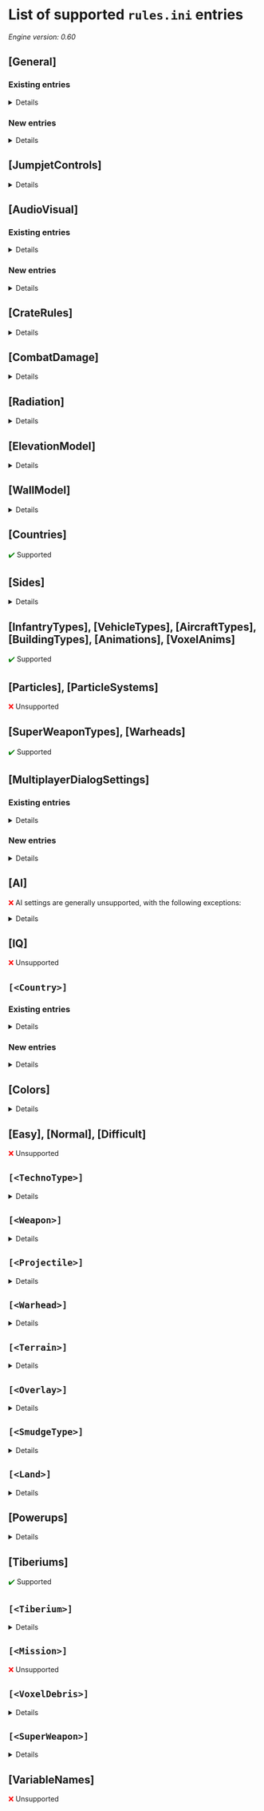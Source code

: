 # List of supported `rules.ini` entries

*Engine version: 0.60*

## [General]

### Existing entries

<details>

| Key | Supported | Notes |
| --- | --- | --- |
| VeteranRatio | <span style="color: green">:heavy_check_mark:</span> | |
| VeteranCombat | <span style="color: green">:heavy_check_mark:</span> | |
| VeteranSpeed | <span style="color: green">:heavy_check_mark:</span> | |
| VeteranSight | <span style="color: green">:heavy_check_mark:</span> | |
| VeteranArmor | <span style="color: green">:heavy_check_mark:</span> | |
| VeteranROF | <span style="color: green">:heavy_check_mark:</span> | |
| VeteranCap | <span style="color: green">:heavy_check_mark:</span> | |
| InitialVeteran | <span style="color: green">:heavy_check_mark:</span> | |
| RefundPercent | <span style="color: green">:heavy_check_mark:</span> | |
| ReloadRate | <span style="color: green">:heavy_check_mark:</span> | |
| RepairPercent | <span style="color: green">:heavy_check_mark:</span> | |
| RepairRate | <span style="color: green">:heavy_check_mark:</span> | |
| RepairStep | <span style="color: green">:heavy_check_mark:</span> | |
| URepairRate | <span style="color: green">:heavy_check_mark:</span> | |
| IRepairRate | <span style="color: green">:heavy_check_mark:</span> | |
| IRepairStep | <span style="color: green">:heavy_check_mark:</span> | |
| TiberiumHeal |  | |
| BuildSpeed | <span style="color: green">:heavy_check_mark:</span> | |
| BuildupTime | <span style="color: green">:heavy_check_mark:</span> | |
| GrowthRate |  | |
| TiberiumGrows |  | |
| TiberiumSpreads |  | |
| SeparateAircraft |  | |
| SurvivorRate | <span style="color: green">:heavy_check_mark:</span> | |
| AlliedSurvivorDivisor | <span style="color: green">:heavy_check_mark:</span> | |
| SovietSurvivorDivisor | <span style="color: green">:heavy_check_mark:</span> | |
| PlacementDelay |  | |
| WeedCapacity |  | |
| HarvestersPerRefinery |  | |
| CurleyShuffle |  | |
| BaseBias |  | |
| BaseDefenseDelay |  | |
| CloseEnough | <span style="color: green">:heavy_check_mark:</span> | |
| DamageDelay |  | |
| GameSpeedBias |  | |
| Stray |  | |
| RelaxedStray |  | |
| CloakDelay | <span style="color: green">:heavy_check_mark:</span> | |
| SuspendDelay |  | |
| SuspendPriority |  | |
| FlightLevel | <span style="color: green">:heavy_check_mark:</span> | |
| ParachuteMaxFallRate | <span style="color: green">:heavy_check_mark:</span> | |
| NoParachuteMaxFallRate |  | |
| GuardModeStray |  | |
| MissileSpeedVar |  | |
| MissileROTVar |  | |
| MissileSafetyAltitude |  | |
| TeamDelays |  | |
| AIHateDelays |  | |
| AIAlternateProductionCreditCutoff |  | |
| NodAIBuildsWalls |  | |
| AIBuildsWalls |  | |
| MultiplayerAICM |  | |
| AIVirtualPurifiers |  | |
| HealScanRadius |  | |
| FillEarliestTeamProbability |  | |
| MinimumAIDefensiveTeams |  | |
| MaximumAIDefensiveTeams |  | |
| TotalAITeamCap |  | |
| UseMinDefenseRule |  | |
| DissolveUnfilledTeamDelay |  | |
| LargeVisceroid |  | |
| SmallVisceroid |  | |
| AIIonCannonConYardValue |  | |
| AIIonCannonWarFactoryValue |  | |
| AIIonCannonPowerValue |  | |
| AIIonCannonEngineerValue |  | |
| AIIonCannonThiefValue |  | |
| AIIonCannonHarvesterValue |  | |
| AIIonCannonMCVValue |  | |
| AIIonCannonAPCValue |  | |
| AIIonCannonBaseDefenseValue |  | |
| AIIonCannonPlugValue |  | |
| AIIonCannonHelipadValue |  | |
| AIIonCannonTempleValue |  | |
| LightningDeferment | <span style="color: green">:heavy_check_mark:</span> | |
| LightningDamage | <span style="color: green">:heavy_check_mark:</span> | |
| LightningStormDuration | <span style="color: green">:heavy_check_mark:</span> | |
| LightningWarhead | <span style="color: green">:heavy_check_mark:</span> | |
| LightningHitDelay | <span style="color: green">:heavy_check_mark:</span> | |
| LightningScatterDelay | <span style="color: green">:heavy_check_mark:</span> | |
| LightningCellSpread | <span style="color: green">:heavy_check_mark:</span> | |
| LightningSeparation | <span style="color: green">:heavy_check_mark:</span> | |
| IonStorms |  | |
| PrismType | <span style="color: green">:heavy_check_mark:</span> | |
| PrismSupportModifier | <span style="color: green">:heavy_check_mark:</span> | |
| PrismSupportMax | <span style="color: green">:heavy_check_mark:</span> | |
| PrismSupportDelay | | |
| PrismSupportDuration | | |
| PrismSupportHeight | <span style="color: green">:heavy_check_mark:</span> | |
| V3RocketPauseFrames | <span style="color: green">:heavy_check_mark:</span> | |
| V3RocketTiltFrames | <span style="color: green">:heavy_check_mark:</span> | |
| V3RocketPitchInitial | <span style="color: green">:heavy_check_mark:</span> | |
| V3RocketPitchFinal | <span style="color: green">:heavy_check_mark:</span> | |
| V3RocketTurnRate | <span style="color: green">:heavy_check_mark:</span> | |
| V3RocketAcceleration | <span style="color: green">:heavy_check_mark:</span> | |
| V3RocketAltitude | <span style="color: green">:heavy_check_mark:</span> | |
| V3RocketDamage | <span style="color: green">:heavy_check_mark:</span> | |
| V3RocketEliteDamage | <span style="color: green">:heavy_check_mark:</span> | |
| V3RocketBodyLength | <span style="color: green">:heavy_check_mark:</span> | |
| V3RocketLazyCurve | <span style="color: green">:heavy_check_mark:</span> | |
| V3RocketType | <span style="color: green">:heavy_check_mark:</span> | |
| DMislPauseFrames | <span style="color: green">:heavy_check_mark:</span> | |
| DMislTiltFrames | <span style="color: green">:heavy_check_mark:</span> | |
| DMislPitchInitial | <span style="color: green">:heavy_check_mark:</span> | |
| DMislPitchFinal | <span style="color: green">:heavy_check_mark:</span> | |
| DMislTurnRate | <span style="color: green">:heavy_check_mark:</span> | |
| DMislAcceleration | <span style="color: green">:heavy_check_mark:</span> | |
| DMislAltitude | <span style="color: green">:heavy_check_mark:</span> | |
| DMislDamage | <span style="color: green">:heavy_check_mark:</span> | |
| DMislEliteDamage | <span style="color: green">:heavy_check_mark:</span> | |
| DMislBodyLength | <span style="color: green">:heavy_check_mark:</span> | |
| DMislLazyCurve | <span style="color: green">:heavy_check_mark:</span> | |
| DMislType | <span style="color: green">:heavy_check_mark:</span> | |
| ParadropRadius | <span style="color: green">:heavy_check_mark:</span> | |
| FogOfWar |  | |
| Visceroids |  | |
| Meteorites |  | |
| CrewEscape | <span style="color: green">:heavy_check_mark:</span> | |
| CameraRange |  | |
| FineDiffControl |  | |
| Pilot |  | |
| AlliedCrew | <span style="color: green">:heavy_check_mark:</span> | |
| SovietCrew | <span style="color: green">:heavy_check_mark:</span> | |
| Technician | <span style="color: green">:heavy_check_mark:</span> | |
| Engineer | <span style="color: green">:heavy_check_mark:</span> | |
| PParatrooper |  | |
| ChronoDelay | <span style="color: green">:heavy_check_mark:</span> | |
| ChronoReinfDelay |  | |
| ChronoDistanceFactor | <span style="color: green">:heavy_check_mark:</span> | |
| ChronoTrigger | <span style="color: green">:heavy_check_mark:</span> | |
| ChronoMinimumDelay | <span style="color: green">:heavy_check_mark:</span> | |
| ChronoRangeMinimum | <span style="color: green">:heavy_check_mark:</span> | |
| AmerParaDropInf | <span style="color: green">:heavy_check_mark:</span> | |
| AmerParaDropNum | <span style="color: green">:heavy_check_mark:</span> | |
| AllyParaDropInf | <span style="color: green">:heavy_check_mark:</span> | |
| AllyParaDropNum | <span style="color: green">:heavy_check_mark:</span> | |
| SovParaDropInf | <span style="color: green">:heavy_check_mark:</span> | |
| SovParaDropNum | <span style="color: green">:heavy_check_mark:</span> | |
| AlliedDisguise | <span style="color: green">:heavy_check_mark:</span> | |
| SovietDisguise | <span style="color: green">:heavy_check_mark:</span> | |
| SpyPowerBlackout | <span style="color: green">:heavy_check_mark:</span> | |
| SpyMoneyStealPercent | <span style="color: green">:heavy_check_mark:</span> | |
| AttackCursorOnDisguise |  | |
| DefaultMirageDisguises | <span style="color: green">:heavy_check_mark:</span> | |
| InfantryBlinkDisguiseTime | <span style="color: green">:heavy_check_mark:</span> | |
| MaximumCheerRate | <span style="color: green">:heavy_check_mark:</span> | |
| AISafeDistance |  | |
| AIMinorSuperReadyPercent |  | |
| HarvesterTooFarDistance | <span style="color: green">:heavy_check_mark:</span> | |
| ChronoHarvTooFarDistance | <span style="color: green">:heavy_check_mark:</span> | |
| AlliedBaseDefenseCounts |  | |
| SovietBaseDefenseCounts |  | |
| AIPickWallDefensePercent |  | |
| AIRestrictReplaceTime |  | |
| ThreatPerOccupant |  | |
| ApproachTargetResetMultiplier |  | |
| CampaignMoneyDeltaEasy |  | |
| CampaignMoneyDeltaHard |  | |
| GuardAreaTargetingDelay | <span style="color: green">:heavy_check_mark:</span> | |
| NormalTargetingDelay | <span style="color: green">:heavy_check_mark:</span> | |
| AINavalYardAdjacency |  | |
| DisabledDisguiseDetectionPercent |  | |
| AIAutoDeployFrameDelay |  | |
| MaximumBuildingPlacementFailures |  | |
| PurifierBonus | <span style="color: green">:heavy_check_mark:</span> | |
| DropPodWeapon |  | |
| DropPodHeight |  | |
| DropPodSpeed |  | |
| DropPodAngle |  | |
| HoverHeight | <span style="color: green">:heavy_check_mark:</span> | |
| HoverDampen | <span style="color: green">:heavy_check_mark:</span> | |
| HoverBob | <span style="color: green">:heavy_check_mark:</span> | |
| HoverBoost | <span style="color: green">:heavy_check_mark:</span> | |
| HoverAcceleration | <span style="color: green">:heavy_check_mark:</span> | |
| HoverBrake | <span style="color: green">:heavy_check_mark:</span> | |
| BalloonHoverHeight |  | |
| BalloonHoverDampen |  | |
| BalloonHoverBob |  | |
| BalloonHoverBoost |  | |
| BalloonHoverAcceleration |  | |
| BalloonHoverBrake |  | |
| TunnelSpeed |  | |
| MultipleFactory | <span style="color: green">:heavy_check_mark:</span> | |
| MinLowPowerProductionSpeed | <span style="color: green">:heavy_check_mark:</span> | |
| MaxLowPowerProductionSpeed | <span style="color: green">:heavy_check_mark:</span> | |
| LowPowerPenaltyModifier | <span style="color: green">:heavy_check_mark:</span> | |
| GDIGateOne |  | |
| GDIGateTwo |  | |
| WallTower |  | |
| Shipyard |  | |
| NodGateOne |  | |
| NodGateTwo |  | |
| NodRegularPower |  | |
| NodAdvancedPower |  | |
| GDIPowerPlant |  | |
| GDIPowerTurbine |  | |
| GDIHunterSeeker |  | |
| NodHunterSeeker |  | |
| GDIFirestormGenerator |  | |
| RepairBay |  | |
| BaseUnit | <span style="color: green">:heavy_check_mark:</span> | |
| HarvesterUnit | <span style="color: green">:heavy_check_mark:</span> | |
| PadAircraft | <span style="color: green">:heavy_check_mark:</span> | |
| TreeStrength | <span style="color: green">:heavy_check_mark:</span> | |
| WindDirection |  | |
| TrackedUphill |  | |
| TrackedDownhill |  | |
| WheeledUphill |  | |
| WheeledDownhill |  | |
| LeptonsPerSightIncrease |  | |
| LeptonsPerFireIncrease |  | |
| AttackingAircraftSightRange |  | |
| BlendedFog |  | |
| CliffBackImpassability | <span style="color: green">:heavy_check_mark:</span> | |
| IceCrackingWeight |  | |
| IceBreakingWeight |  | |
| ShipSinkingWeight | <span style="color: green">:heavy_check_mark:</span> | |
| CloakingStages |  | |
| TiberiumTransmogrify |  | |
| TreeFlammability |  | |
| CraterLevel |  | |
| BridgeVoxelMax | <span style="color: green">:heavy_check_mark:</span> | |
| WallBuildSpeedCoefficient | <span style="color: green">:heavy_check_mark:</span> | |
| WorstLowPowerBuildRateCoefficient |  | |
| BestLowPowerBuildRateCoefficient |  | |
| AllowShroudedSubteranneanMoves |  | |
| AircraftFogReveal | <span style="color: green">:heavy_check_mark:</span> | |
| MaximumQueuedObjects | <span style="color: green">:heavy_check_mark:</span> | |
| MaxWaypointPathLength | <span style="color: green">:heavy_check_mark:</span> | |
| ChargeToDrainRatio |  | |
| DamageToFirestormDamageCoefficient |  | |
| VeinholeGrowthRate |  | |
| VeinholeShrinkRate |  | |
| MaxVeinholeGrowth |  | |
| VeinDamage |  | |
| VeinholeTypeClass |  | |
| AITriggerSuccessWeightDelta |  | |
| AITriggerFailureWeightDelta |  | |
| AITriggerTrackRecordCoefficient |  | |
| SpotlightSpeed |  | |
| SpotlightMovementRadius |  | |
| SpotlightLocationRadius |  | |
| SpotlightAcceleration |  | |
| SpotlightAngle |  | |
| RadarEventSuppressionDistances | <span style="color: green">:heavy_check_mark:</span> | |
| RadarEventVisibilityDurations | <span style="color: green">:heavy_check_mark:</span> | |
| RadarEventDurations | <span style="color: green">:heavy_check_mark:</span> | |
| FlashFrameTime |  | |
| RadarCombatFlashTime | <span style="color: green">:heavy_check_mark:</span> | |
| RadarEventMinRadius | <span style="color: green">:heavy_check_mark:</span> | |
| RadarEventSpeed | <span style="color: green">:heavy_check_mark:</span> | |
| RadarEventRotationSpeed | <span style="color: green">:heavy_check_mark:</span> | |
| RadarEventColorSpeed | <span style="color: green">:heavy_check_mark:</span> | |
| RevealTriggerRadius | <span style="color: green">:heavy_check_mark:</span> | |
| ExplosiveVoxelDebris |  | |
| TireVoxelDebris |  | |
| ScrapVoxelDebris |  | |
| OKBuildingSmokeSystem |  | |
| DamagedBuildingSmokeSystem |  | |
| DamagedUnitSmokeSystem |  | |
| DebrisSmokeSystem |  | |
| PrerequisitePower | <span style="color: green">:heavy_check_mark:</span> | |
| PrerequisiteFactory | <span style="color: green">:heavy_check_mark:</span> | |
| PrerequisiteBarracks | <span style="color: green">:heavy_check_mark:</span> | |
| PrerequisiteRadar | <span style="color: green">:heavy_check_mark:</span> | |
| PrerequisiteTech | <span style="color: green">:heavy_check_mark:</span> | |
| PrerequisiteProc | <span style="color: green">:heavy_check_mark:</span> | |
| HunterSeekerDetonateProximity |  | |
| HunterSeekerDescendProximity |  | |
| HunterSeekerAscentSpeed |  | |
| HunterSeekerDescentSpeed |  | |
| HunterSeekerEmergeSpeed |  | |
| MyEffectivenessCoefficientDefault | <span style="color: green">:heavy_check_mark:</span> | |
| TargetEffectivenessCoefficientDefault | <span style="color: green">:heavy_check_mark:</span> | |
| TargetSpecialThreatCoefficientDefault | <span style="color: green">:heavy_check_mark:</span> | |
| TargetStrengthCoefficientDefault | <span style="color: green">:heavy_check_mark:</span> | |
| TargetDistanceCoefficientDefault | <span style="color: green">:heavy_check_mark:</span> | |
| DumbMyEffectivenessCoefficient |  | |
| DumbTargetEffectivenessCoefficient |  | |
| DumbTargetSpecialThreatCoefficient |  | |
| DumbTargetStrengthCoefficient |  | |
| DumbTargetDistanceCoefficient |  | |
| EnemyHouseThreatBonus |  | |

</details>

### New entries

<details>

| Key | Default value | Description |
| --- | --- | --- |
| ParadropPlane | PDPLANE | Name of the aircraft type used as a paradrop plane |

</details>

## [JumpjetControls]

<details>

| Key | Supported | Notes |
| --- | --- | --- |
| TurnRate | | Value is hard-coded |
| Speed | | Value is hard-coded |
| Climb | | Value is hard-coded |
| CruiseHeight | | Value is hard-coded |
| Acceleration | | Value is hard-coded |
| WobblesPerSecond | | Value is hard-coded |
| WobbleDeviation | | Value is hard-coded |

</details>

## [AudioVisual]

### Existing entries

<details>

| Key | Supported | Notes |
| --- | --- | --- |
| DetailMinFrameRateNormal |  | |
| DetailMinFrameRateMovie |  | |
| DetailBufferZoneWidth |  | |
| LineTrailColorOverride |  | |
| ChronoBeamColor | <span style="color: green">:heavy_check_mark:</span> | |
| DamageFireTypes | <span style="color: green">:heavy_check_mark:</span> | |
| OreTwinkleChance |  | |
| OreTwinkle |  | |
| CreateInfantrySound | <span style="color: yellow">:exclamation:</span> | Parsed, but unused |
| CreateUnitSound | <span style="color: yellow">:exclamation:</span> | Parsed, but unused |
| CreateAircraftSound | <span style="color: yellow">:exclamation:</span> | Parsed, but unused |
| SpySatActivationSound | <span style="color: green">:heavy_check_mark:</span> | |
| SpySatDeactivationSound | <span style="color: green">:heavy_check_mark:</span> | |
| UpgradeVeteranSound | <span style="color: green">:heavy_check_mark:</span> | |
| UpgradeEliteSound | <span style="color: green">:heavy_check_mark:</span> | |
| BaseUnderAttackSound | <span style="color: green">:heavy_check_mark:</span> | |
| BuildingGarrisonedSound | <span style="color: green">:heavy_check_mark:</span> | |
| BuildingRepairedSound | <span style="color: green">:heavy_check_mark:</span> | |
| CheerSound | <span style="color: green">:heavy_check_mark:</span> | |
| PlaceBeaconSound | <span style="color: green">:heavy_check_mark:</span> | |
| StartPlanningModeSound | <span style="color: green">:heavy_check_mark:</span> | |
| EndPlanningModeSound | <span style="color: green">:heavy_check_mark:</span> | |
| AddPlanningModeCommandSound | <span style="color: green">:heavy_check_mark:</span> | |
| ExecutePlanSound | <span style="color: yellow">:exclamation:</span> | Parsed, but unused |
| CratePromoteSound | <span style="color: green">:heavy_check_mark:</span> | |
| CrateMoneySound | <span style="color: green">:heavy_check_mark:</span> | |
| CrateRevealSound | <span style="color: green">:heavy_check_mark:</span> | |
| CrateFireSound | <span style="color: green">:heavy_check_mark:</span> | |
| CrateArmourSound | <span style="color: green">:heavy_check_mark:</span> | |
| CrateSpeedSound | <span style="color: green">:heavy_check_mark:</span> | |
| CrateUnitSound | <span style="color: green">:heavy_check_mark:</span> | |
| GUIMainButtonSound | <span style="color: green">:heavy_check_mark:</span> | |
| GUIBuildSound | <span style="color: yellow">:exclamation:</span> | Parsed, but unused |
| GUITabSound | <span style="color: green">:heavy_check_mark:</span> | |
| GUIOpenSound | <span style="color: yellow">:exclamation:</span> | Parsed, but unused |
| GUICloseSound | <span style="color: yellow">:exclamation:</span> | Parsed, but unused |
| GUIMoveOutSound | <span style="color: green">:heavy_check_mark:</span> | |
| GUIMoveInSound | <span style="color: green">:heavy_check_mark:</span> | |
| GUIComboOpenSound | <span style="color: green">:heavy_check_mark:</span> | Used for both open and close events |
| GUIComboCloseSound | <span style="color: yellow">:exclamation:</span> | Parsed, but unused |
| GUICheckboxSound | <span style="color: green">:heavy_check_mark:</span> | |
| ScoreAnimSound | <span style="color: yellow">:exclamation:</span> | Parsed, but unused |
| SinkingSound | <span style="color: green">:heavy_check_mark:</span> | |
| ImpactWaterSound | <span style="color: yellow">:exclamation:</span> | Parsed, but unused |
| ImpactLandSound | <span style="color: yellow">:exclamation:</span> | Parsed, but unused |
| BombTickingSound | <span style="color: green">:heavy_check_mark:</span> | |
| ChronoInSound | <span style="color: yellow">:exclamation:</span> | Parsed, but unused |
| ChronoOutSound | <span style="color: yellow">:exclamation:</span> | Parsed, but unused |
| BombAttachSound | <span style="color: green">:heavy_check_mark:</span> | |
| YuriMindControlSound | <span style="color: green">:heavy_check_mark:</span> | |
| UnloadingHarvester |  | |
| PoseDir |  | |
| WaypointAnimationSpeed |  | |
| BarrelExplode |  | |
| BarrelDebris |  | |
| BarrelParticle |  | |
| NukeTakeOff | <span style="color: green">:heavy_check_mark:</span> | |
| Wake | <span style="color: green">:heavy_check_mark:</span> | |
| VeinAttack |  | |
| DropPod |  | |
| DeadBodies | <span style="color: green">:heavy_check_mark:</span> | |
| MetallicDebris | <span style="color: green">:heavy_check_mark:</span> | |
| BridgeExplosions | <span style="color: green">:heavy_check_mark:</span> | |
| DigSound | <span style="color: green">:heavy_check_mark:</span> | |
| IonBlast |  | |
| IonBeam |  | |
| WeatherConClouds | <span style="color: green">:heavy_check_mark:</span> | |
| WeatherConBolts | <span style="color: green">:heavy_check_mark:</span> | |
| WeatherConBoltExplosion | <span style="color: green">:heavy_check_mark:</span> | |
| ChronoPlacement | <span style="color: green">:heavy_check_mark:</span> | |
| ChronoBeam |  | |
| ChronoBlast | <span style="color: green">:heavy_check_mark:</span> | |
| ChronoBlastDest | <span style="color: green">:heavy_check_mark:</span> | |
| WarpIn |  | |
| WarpOut | <span style="color: green">:heavy_check_mark:</span> | |
| WarpAway | <span style="color: green">:heavy_check_mark:</span> | |
| IronCurtainInvokeAnim | <span style="color: green">:heavy_check_mark:</span> | |
| WeaponNullifyAnim | <span style="color: green">:heavy_check_mark:</span> | |
| ChronoSparkle1 | <span style="color: green">:heavy_check_mark:</span> | |
| InfantryExplode | <span style="color: green">:heavy_check_mark:</span> | |
| GateUp |  | |
| GateDown |  | |
| ShroudGrow |  | |
| ScrollMultiplier |  | |
| ShakeScreen |  | |
| CloakSound | <span style="color: green">:heavy_check_mark:</span> | |
| SellSound | <span style="color: green">:heavy_check_mark:</span> | |
| GameClosed | <span style="color: yellow">:exclamation:</span> | Parsed, but unused |
| IncomingMessage | <span style="color: green">:heavy_check_mark:</span> | |
| MessageCharTyped | <span style="color: green">:heavy_check_mark:</span> | |
| SystemError | <span style="color: green">:heavy_check_mark:</span> | |
| OptionsChanged | <span style="color: yellow">:exclamation:</span> | Parsed, but unused |
| GameForming | <span style="color: yellow">:exclamation:</span> | Parsed, but unused |
| PlayerLeft | <span style="color: green">:heavy_check_mark:</span> | |
| PlayerJoined | <span style="color: green">:heavy_check_mark:</span> | |
| Construction | <span style="color: yellow">:exclamation:</span> | Parsed, but unused |
| CreditTicks | <span style="color: green">:heavy_check_mark:</span> | |
| BuildingDieSound | <span style="color: green">:heavy_check_mark:</span> | |
| BuildingSlam | <span style="color: green">:heavy_check_mark:</span> | |
| RadarOn | <span style="color: green">:heavy_check_mark:</span> | |
| RadarOff | <span style="color: green">:heavy_check_mark:</span> | |
| MovieOn | <span style="color: yellow">:exclamation:</span> | Parsed, but unused |
| MovieOff | <span style="color: yellow">:exclamation:</span> | Parsed, but unused |
| ScoldSound | <span style="color: green">:heavy_check_mark:</span> | |
| TeslaCharge | <span style="color: yellow">:exclamation:</span> | Parsed, but unused |
| TeslaZap | <span style="color: yellow">:exclamation:</span> | Parsed, but unused |
| BuildingDamageSound | <span style="color: green">:heavy_check_mark:</span> | |
| ChuteSound | <span style="color: green">:heavy_check_mark:</span> | |
| GenericClick | <span style="color: green">:heavy_check_mark:</span> | |
| GenericBeep | <span style="color: yellow">:exclamation:</span> | Parsed, but unused |
| BuildingDrop | <span style="color: green">:heavy_check_mark:</span> | |
| StopSound | <span style="color: green">:heavy_check_mark:</span> | |
| GuardSound | <span style="color: green">:heavy_check_mark:</span> | |
| ScatterSound | <span style="color: green">:heavy_check_mark:</span> | |
| DeploySound | <span style="color: yellow">:exclamation:</span> | Parsed, but unused |
| StormSound | <span style="color: green">:heavy_check_mark:</span> | |
| LightningSounds | <span style="color: green">:heavy_check_mark:</span> | |
| ShellButtonSlideSound | <span style="color: yellow">:exclamation:</span> | Parsed, but unused |
| FlamingInfantry | <span style="color: green">:heavy_check_mark:</span> | |
| InfantryHeadPop | <span style="color: green">:heavy_check_mark:</span> | |
| InfantryNuked | <span style="color: green">:heavy_check_mark:</span> | |
| Behind | <span style="color: green">:heavy_check_mark:</span> | |
| Smoke |  | |
| FirestormActiveAnim |  | |
| MoveFlash | <span style="color: green">:heavy_check_mark:</span> | |
| EliteFlashTimer |  | |
| Parachute | <span style="color: green">:heavy_check_mark:</span> | |
| BombParachute |  | |
| AllyReveal |  | |
| ConditionRed | <span style="color: green">:heavy_check_mark:</span> | |
| ConditionYellow | <span style="color: green">:heavy_check_mark:</span> | |
| DropZoneRadius |  | |
| DropZoneAnim |  | |
| EnemyHealth |  | |
| Gravity | <span style="color: yellow">:exclamation:</span> | Only used for arcing projectiles. Changing this may lead to unexpected results |
| IdleActionFrequency | <span style="color: green">:heavy_check_mark:</span> | |
| MessageDelay |  | |
| MovieTime |  | |
| NamedCivilians |  | |
| SavourDelay |  | |
| ShroudRate |  | |
| FogRate |  | |
| IceGrowthRate |  | |
| IceSolidifyFrameTime |  | |
| IceCrackSounds |  | |
| AmbientChangeRate | <span style="color: green">:heavy_check_mark:</span> | |
| AmbientChangeStep | <span style="color: green">:heavy_check_mark:</span> | |
| SpeakDelay |  | |
| TimerWarning |  | |
| ExtraUnitLight | <span style="color: green">:heavy_check_mark:</span> | |
| ExtraInfantryLight | <span style="color: green">:heavy_check_mark:</span> | |
| ExtraAircraftLight | <span style="color: green">:heavy_check_mark:</span> | |
| EMPulseSparkles |  | |
| LocalRadarColor |  | |

</details>

### New entries

<details>

| Key | Default value | Description |
| --- | --- | --- |
FlyerHelper | FLYERHELPER | Name of animation to use for marking the position of flying units on the ground |
MessageDuration | 10 | How long chat messages are displayed for (in seconds)

</details>

## [CrateRules]

<details>

| Key | Supported | Notes |
| --- | --- | --- |
| CrateMaximum | <span style="color: green">:heavy_check_mark:</span> | |
| CrateMinimum | <span style="color: green">:heavy_check_mark:</span> | |
| CrateRadius | <span style="color: green">:heavy_check_mark:</span> | |
| CrateRegen | <span style="color: green">:heavy_check_mark:</span> | |
| SilverCrate |  | |
| SoloCrateMoney |  | |
| UnitCrateType | <span style="color: green">:heavy_check_mark:</span> | |
| WoodCrate |  | |
| WaterCrate |  | |
| HealCrateSound | <span style="color: green">:heavy_check_mark:</span> | |
| WoodCrateImg |  | |
| CrateImg | <span style="color: green">:heavy_check_mark:</span> | |
| WaterCrateImg | <span style="color: green">:heavy_check_mark:</span> | |
| FreeMCV | <span style="color: green">:heavy_check_mark:</span> | |

</details>



## [CombatDamage]

<details>

| Key | Supported | Notes |
| --- | --- | --- |
| AmmoCrateDamage |  | |
| IonCannonDamage |  | |
| HarvesterImmune |  | |
| DestroyableBridges |  | |
| TiberiumExplosive |  | |
| TiberiumExplosionDamage |  | |
| TiberiumStrength |  | |
| Craters |  | |
| AtomDamage |  | |
| BallisticScatter | <span style="color: green">:heavy_check_mark:</span> | |
| BridgeStrength | <span style="color: green">:heavy_check_mark:</span> | |
| C4Delay | <span style="color: green">:heavy_check_mark:</span> | |
| C4Warhead | <span style="color: green">:heavy_check_mark:</span> | |
| V3Warhead | <span style="color: green">:heavy_check_mark:</span> | |
| DMislWarhead | <span style="color: green">:heavy_check_mark:</span> | |
| V3EliteWarhead | <span style="color: green">:heavy_check_mark:</span> | |
| DMislEliteWarhead | <span style="color: green">:heavy_check_mark:</span> | |
| IvanWarhead | <span style="color: green">:heavy_check_mark:</span> | |
| IvanDamage | <span style="color: green">:heavy_check_mark:</span> | |
| IvanTimedDelay | <span style="color: green">:heavy_check_mark:</span> | |
| CanDetonateTimeBomb |  | |
| CanDetonateDeathBomb |  | |
| IvanIconFlickerRate | <span style="color: green">:heavy_check_mark:</span> | |
| DeathWeapon | <span style="color: green">:heavy_check_mark:</span> | |
| IronCurtainDuration | <span style="color: green">:heavy_check_mark:</span> | |
| FirestormWarhead |  | |
| IonCannonWarhead |  | |
| VeinholeWarhead |  | |
| DefaultFirestormExplosionSystem |  | |
| DefaultLargeGreySmokeSystem |  | |
| DefaultSmallGreySmokeSystem |  | |
| DefaultSparkSystem |  | |
| DefaultLargeRedSmokeSystem |  | |
| DefaultSmallRedSmokeSystem |  | |
| DefaultDebrisSmokeSystem |  | |
| DefaultFireStreamSystem |  | |
| DefaultTestParticleSystem |  | |
| DefaultRepairParticleSystem |  | |
| Crush |  | |
| ExpSpread |  | |
| FireSupress |  | |
| FlameDamage | <span style="color: yellow">:exclamation:</span> | Only used for Napalm crates |
| FlameDamage2 |  | |
| HomingScatter |  | |
| MaxDamage |  | |
| MinDamage |  | |
| PlayerAutoCrush |  | |
| PlayerReturnFire |  | |
| PlayerScatter |  | |
| SplashList | <span style="color: green">:heavy_check_mark:</span> | |
| TreeTargeting |  | |
| TurboBoost |  | |
| Incoming |  | |
| BerzerkAllowed |  | |

</details>


## [Radiation]

<details>

| Key | Supported | Notes |
| --- | --- | --- |
| RadDurationMultiple | <span style="color: green">:heavy_check_mark:</span> | |
| RadApplicationDelay | <span style="color: green">:heavy_check_mark:</span> | |
| RadLevelMax | <span style="color: green">:heavy_check_mark:</span> | |
| RadLevelDelay | <span style="color: green">:heavy_check_mark:</span> | |
| RadLightDelay |  | |
| RadLevelFactor | <span style="color: green">:heavy_check_mark:</span> | |
| RadLightFactor | <span style="color: green">:heavy_check_mark:</span> | |
| RadTintFactor |  | |
| RadColor | <span style="color: green">:heavy_check_mark:</span> | |
| RadSiteWarhead | <span style="color: green">:heavy_check_mark:</span> | |

</details>

## [ElevationModel]

<details>

| Key | Supported | Notes |
| --- | --- | --- |
| ElevationIncrement | <span style="color: green">:heavy_check_mark:</span> | |
| ElevationIncrementBonus | <span style="color: green">:heavy_check_mark:</span> | |
| ElevationBonusCap | <span style="color: green">:heavy_check_mark:</span> | |

</details>

## [WallModel]

<details>

| Key | Supported | Notes |
| --- | --- | --- |
| AlliedWallTransparency |  | |
| WallPenetratorThreshold |  | |

</details>

## [Countries]

<span style="color: green">:heavy_check_mark:</span> Supported

## [Sides]

<details>

| Key | Supported | Notes |
| --- | --- | --- |
| GDI |  | Inferred from `[<Country>]`->`Side` |
| Nod |  | Inferred from `[<Country>]`->`Side` |
| Civilian |  | |
| Mutant |  | |

</details>

## [InfantryTypes], [VehicleTypes], [AircraftTypes], [BuildingTypes], [Animations], [VoxelAnims]

<span style="color: green">:heavy_check_mark:</span> Supported

## [Particles], [ParticleSystems]

<span style="color: red">:x:</span> Unsupported

## [SuperWeaponTypes], [Warheads]

<span style="color: green">:heavy_check_mark:</span> Supported

## [MultiplayerDialogSettings]

### Existing entries

<details>

| Key | Supported | Notes |
| --- | --- | --- |
| MinMoney | <span style="color: green">:heavy_check_mark:</span> | |
| Money | <span style="color: green">:heavy_check_mark:</span> | |
| MaxMoney | <span style="color: green">:heavy_check_mark:</span> | |
| MoneyIncrement | <span style="color: green">:heavy_check_mark:</span> | |
| MinUnitCount | <span style="color: green">:heavy_check_mark:</span> | |
| UnitCount | <span style="color: green">:heavy_check_mark:</span> | |
| MaxUnitCount | <span style="color: green">:heavy_check_mark:</span> | |
| TechLevel | <span style="color: green">:heavy_check_mark:</span> | |
| GameSpeed | <span style="color: green">:heavy_check_mark:</span> | |
| AIDifficulty |  | |
| AIPlayers |  | |
| BridgeDestruction |  | |
| ShadowGrow |  | |
| Shroud |  | |
| Bases |  | |
| TiberiumGrows |  | |
| Crates | <span style="color: green">:heavy_check_mark:</span> | |
| CaptureTheFlag |  | |
| HarvesterTruce |  | |
| MultiEngineer |  | |
| AlliesAllowed | <span style="color: green">:heavy_check_mark:</span> | |
| ShortGame | <span style="color: green">:heavy_check_mark:</span> | |
| FogOfWar |  | |
| MCVRedeploys | <span style="color: green">:heavy_check_mark:</span> | |

</details>

### New entries

<details>

| Key | Default | Description |
| --- | --- | --- |
| SuperWeapons | no | Are superweapons enabled by default in the dialog? |
| AllyChangeAllowed | yes | Ported from YR |
| MustAlly | no | Ported from YR |

</details>

## [AI]

<span style="color: red">:x:</span> AI settings are generally unsupported, with the following exceptions:

<details>

| Key | Supported | Notes |
| --- | --- | --- |
| BuildPower | <span style="color: yellow">:exclamation:</span> | Only used for powerup crate logic |
| BuildRefinery | <span style="color: yellow">:exclamation:</span> | Only used for powerup crate logic |
| BuildTech | <span style="color: yellow">:exclamation:</span> | Only used to determine spyable labs |
| TiberiumFarScan | <span style="color: green">:heavy_check_mark:</span> | |
| TiberiumNearScan | <span style="color: green">:heavy_check_mark:</span> | |

</details>

## [IQ]

<span style="color: red">:x:</span> Unsupported

## `[<Country>]`

### Existing entries

<details>

| Key | Supported | Notes |
| --- | --- | --- |
| Name | <span style="color: green">:heavy_check_mark:</span> | |
| UIName | <span style="color: green">:heavy_check_mark:</span> | |
| Prefix |  | |
| Suffix |  | |
| Color |  | |
| Multiplay | <span style="color: green">:heavy_check_mark:</span> | |
| MultiplayPassive | <span style="color: green">:heavy_check_mark:</span> | |
| Side | <span style="color: green">:heavy_check_mark:</span> | |
| VeteranAircraft | <span style="color: green">:heavy_check_mark:</span> | |
| VeteranInfantry | <span style="color: green">:heavy_check_mark:</span> | |
| VeteranUnits | <span style="color: green">:heavy_check_mark:</span>| |
| SmartAI |  | |

</details>

### New entries

<details>

| Key | Default | Description |
| --- | --- | --- |
| UITooltip | STT:PlayerSide* | Allows overriding the country tooltip in the dropdown select |

</details>

## [Colors]

<details>

| Key | Supported | Notes |
| --- | --- | --- |
| `<ColorName>` | <span style="color: green">:heavy_check_mark:</span> | |
| AlliedLoad | <span style="color: green">:heavy_check_mark:</span> | |
| SovietLoad |<span style="color: green">:heavy_check_mark:</span> | |

</details>

## [Easy], [Normal], [Difficult]

<span style="color: red">:x:</span> Unsupported

## `[<TechnoType>]`

<details>

| Key | Supported | Notes |
| --- | --- | --- |
| Accelerates | <span style="color: green">:heavy_check_mark:</span> | |
| AccelerationFactor | <span style="color: green">:heavy_check_mark:</span> | |
| Adjacent | <span style="color: green">:heavy_check_mark:</span> | |
| Agent | <span style="color: green">:heavy_check_mark:</span> | |
| AIBasePlanningSide | <span style="color: green">:heavy_check_mark:</span> | |
| AIBuildThis |  | |
| AirportBound | <span style="color: green">:heavy_check_mark:</span> | |
| AirRangeBonus | <span style="color: green">:heavy_check_mark:</span> | |
| AllowedToStartInMultiplayer | <span style="color: green">:heavy_check_mark:</span> | |
| AlphaImage | <span style="color: yellow">:exclamation:</span> | Only positive brightness (values > 127) |
| AlternateArcticArt | <span style="color: green">:heavy_check_mark:</span> | |
| AmbientSound | <span style="color: green">:heavy_check_mark:</span> | |
| Ammo | <span style="color: green">:heavy_check_mark:</span> | |
| Armor | <span style="color: green">:heavy_check_mark:</span> | |
| Armory |  | |
| Assaulter |  | |
| AttackCursorOnFriendlies | <span style="color: green">:heavy_check_mark:</span> | |
| AttackFriendlies |  | |
| AutoCrush |  | |
| AuxSound1 | <span style="color: green">:heavy_check_mark:</span> | |
| AuxSound2 | <span style="color: green">:heavy_check_mark:</span> | |
| BalloonHover | <span style="color: green">:heavy_check_mark:</span> | |
| BarrelCompressFrames |  | |
| BarrelHoldFrames |  | |
| BarrelRecoverFrames |  | |
| BarrelTravel |  | |
| BaseNormal | <span style="color: green">:heavy_check_mark:</span> | |
| Bib |  | |
| Bombable | <span style="color: green">:heavy_check_mark:</span> | |
| BombSight |  | |
| BridgeRepairHut | <span style="color: green">:heavy_check_mark:</span> | |
| BuildCat | <span style="color: green">:heavy_check_mark:</span> | |
| BuildLimit | <span style="color: yellow">:exclamation:</span> | Only positive values | |
| BurstDelay* | <span style="color: green">:heavy_check_mark:</span> | |
| C4 | <span style="color: green">:heavy_check_mark:</span> | |
| CanApproachTarget |  | |
| CanBeach |  | |
| CanBeOccupied | <span style="color: green">:heavy_check_mark:</span> | |
| CanC4 | <span style="color: green">:heavy_check_mark:</span> | |
| CanDisguise | <span style="color: green">:heavy_check_mark:</span> | |
| CanOccupyFire |  | |
| CanPassiveAquire | <span style="color: green">:heavy_check_mark:</span> | |
| CanRetaliate | <span style="color: green">:heavy_check_mark:</span> | |
| Capturable | <span style="color: green">:heavy_check_mark:</span> | |
| CarriesCrate |  | |
| Carryall |  | |
| Category |  | |
| ChargedAnimTime | <span style="color: green">:heavy_check_mark:</span> | |
| ChronoInSound | <span style="color: green">:heavy_check_mark:</span> | |
| ChronoOutSound | <span style="color: green">:heavy_check_mark:</span> | |
| Civilian | <span style="color: green">:heavy_check_mark:</span> | |
| ClickRepairable | <span style="color: green">:heavy_check_mark:</span> | |
| Cloakable | <span style="color: green">:heavy_check_mark:</span> | |
| CloakGenerator |  | |
| CloakingSpeed |  | |
| CloakStop |  | |
| Cloning | <span style="color: green">:heavy_check_mark:</span> | |
| ConcentricRadialIndicator |  | |
| ConsideredAircraft | <span style="color: green">:heavy_check_mark:</span> | |
| ConstructionYard | <span style="color: green">:heavy_check_mark:</span> | |
| Cost | <span style="color: green">:heavy_check_mark:</span> | |
| Crashable | <span style="color: green">:heavy_check_mark:</span> | |
| CrashingSound | <span style="color: green">:heavy_check_mark:</span> | |
| CrateBeneath |  | |
| CrateBeneathIsMoney |  | |
| CrateGoodie | <span style="color: green">:heavy_check_mark:</span> | |
| CreateSound | <span style="color: green">:heavy_check_mark:</span> | |
| CreateUnitSound |  | |
| Crewed | <span style="color: green">:heavy_check_mark:</span> | |
| Crushable | <span style="color: green">:heavy_check_mark:</span> | |
| Crusher | <span style="color: green">:heavy_check_mark:</span> | |
| CrushSound | <span style="color: green">:heavy_check_mark:</span> | |
| Cyborg |  | |
| DamageParticleSystems | <span style="color: green">:heavy_check_mark:</span> | |
| DamageReducesReadiness |  | |
| DamageSmokeOffset | <span style="color: green">:heavy_check_mark:</span> | |
| DamageSound |  | |
| DeaccelerationFactor |  | |
| DeathAnims |  | |
| DeathWeapon | <span style="color: green">:heavy_check_mark:</span> | |
| DeathWeaponDamageModifier | <span style="color: green">:heavy_check_mark:</span> | |
| DebrisAnims | <span style="color: green">:heavy_check_mark:</span> | |
| DebrisMaximums |  | |
| DebrisTypes | <span style="color: green">:heavy_check_mark:</span> | |
| DefaultToGuardArea | <span style="color: green">:heavy_check_mark:</span> | |
| Deployer | <span style="color: green">:heavy_check_mark:</span> | |
| DeployFire | <span style="color: green">:heavy_check_mark:</span> | |
| DeployFireWeapon | <span style="color: green">:heavy_check_mark:</span> | |
| DeploysInto | <span style="color: green">:heavy_check_mark:</span> | |
| DeploySound | <span style="color: green">:heavy_check_mark:</span> | |
| DeployTime |  | |
| DeployToFire |  | |
| DestroyAnim |  | |
| DetectDisguise | <span style="color: green">:heavy_check_mark:</span> | |
| DetectDisguiseRange | <span style="color: green">:heavy_check_mark:</span> | |
| DetectionDistance |  | |
| DieSound | <span style="color: green">:heavy_check_mark:</span> | |
| DisguiseWhenStill | <span style="color: green">:heavy_check_mark:</span> | |
| DistributedFire | <span style="color: green">:heavy_check_mark:</span> | |
| Dock | <span style="color: green">:heavy_check_mark:</span> | |
| DockUnload |  | |
| DontScore | <span style="color: green">:heavy_check_mark:</span> | |
| DoubleOwned |  | |
| EligibleForDelayKill | <span style="color: green">:heavy_check_mark:</span> | |
| EligibileForAllyBuilding | <span style="color: green">:heavy_check_mark:</span> | |
| EliteAbilities | <span style="color: green">:heavy_check_mark:</span> | |
| ElitePrimary | <span style="color: green">:heavy_check_mark:</span> | |
| EliteSecondary | <span style="color: green">:heavy_check_mark:</span> | |
| EliteWeapon* | <span style="color: green">:heavy_check_mark:</span> | |
| EmptyReload |  | |
| Engineer | <span style="color: green">:heavy_check_mark:</span> | |
| EnterTransportSound | <span style="color: green">:heavy_check_mark:</span> | |
| EnterWaterSound | <span style="color: green">:heavy_check_mark:</span> | |
| ExitCoord |  | |
| Explodes | <span style="color: green">:heavy_check_mark:</span> | |
| Explosion | <span style="color: green">:heavy_check_mark:</span> | |
| ExtraPower |  | |
| Factory | <span style="color: green">:heavy_check_mark:</span> | |
| Fearless | <span style="color: green">:heavy_check_mark:</span> | |
| Fighter | <span style="color: green">:heavy_check_mark:</span> | |
| FireAngle |  | |
| FlightLevel | <span style="color: green">:heavy_check_mark:</span> | |
| ForbiddenHouses | <span style="color: green">:heavy_check_mark:</span> | |
| Fraidycat | <span style="color: green">:heavy_check_mark:</span> | |
| FreeUnit | <span style="color: green">:heavy_check_mark:</span> | |
| GapGenerator | <span style="color: green">:heavy_check_mark:</span> | |
| GapRadiusInCells | <span style="color: green">:heavy_check_mark:</span> | |
| Gate | <span style="color: yellow">:exclamation:</span> | Only for correct rendering |
| GateCloseDelay |  | |
| GDIBarracks | <span style="color: green">:heavy_check_mark:</span> | |
| GuardRange | <span style="color: green">:heavy_check_mark:</span> | |
| Gunner | <span style="color: green">:heavy_check_mark:</span> | |
| HalfDamageSmokeLocation1 |  | |
| Harvester | <span style="color: green">:heavy_check_mark:</span> | |
| HasRadialIndicator | <span style="color: green">:heavy_check_mark:</span> | |
| HasStupidGuardMode |  | |
| HasTurretTooltips |  | |
| Helipad | <span style="color: green">:heavy_check_mark:</span> | |
| Hospital | <span style="color: green">:heavy_check_mark:</span> | |
| HoverAttack | <span style="color: green">:heavy_check_mark:</span> | |
| HoverBob |  | |
| HoverDampen |  | |
| IdleRate | <span style="color: green">:heavy_check_mark:</span> | |
| IFVMode | <span style="color: green">:heavy_check_mark:</span> | |
| Image | <span style="color: green">:heavy_check_mark:</span> | |
| Immune | <span style="color: green">:heavy_check_mark:</span> | |
| ImmuneToPsionics | <span style="color: green">:heavy_check_mark:</span> | |
| ImmuneToRadiation | <span style="color: green">:heavy_check_mark:</span> | |
| ImpactLandSound | <span style="color: green">:heavy_check_mark:</span> | |
| Infiltrate | <span style="color: green">:heavy_check_mark:</span> | |
| InitialAmmo | <span style="color: green">:heavy_check_mark:</span> | |
| Insignificant | <span style="color: green">:heavy_check_mark:</span> | |
| Invisible |  | |
| InvisibleInGame | <span style="color: green">:heavy_check_mark:</span> | |
| IsBaseDefense | <span style="color: green">:heavy_check_mark:</span> | |
| IsChargeTurret | <span style="color: green">:heavy_check_mark:</span> | |
| IsSelectableCombatant | <span style="color: green">:heavy_check_mark:</span> | |
| IsTilter | <span style="color: green">:heavy_check_mark:</span> | |
| Ivan | <span style="color: green">:heavy_check_mark:</span> | |
| JumpJet |  | |
| JumpJetAccel |  | |
| JumpjetClimb | <span style="color: green">:heavy_check_mark:</span> | |
| JumpjetCrash | <span style="color: green">:heavy_check_mark:</span> | |
| JumpjetDeviation |  | |
| JumpjetHeight | <span style="color: green">:heavy_check_mark:</span> | |
| JumpjetNoWobbles |  | |
| JumpjetSpeed | <span style="color: green">:heavy_check_mark:</span> | |
| JumpJetTurnRate | <span style="color: green">:heavy_check_mark:</span> | |
| JumpjetWobbles |  | |
| Landable | <span style="color: green">:heavy_check_mark:</span> | |
| LandTargeting | <span style="color: green">:heavy_check_mark:</span> | |
| LaserFencePost |  | |
| LeadershipRating | <span style="color: green">:heavy_check_mark:</span> | |
| LeaveRubble | <span style="color: green">:heavy_check_mark:</span> | |
| LeaveTransportSound | <span style="color: green">:heavy_check_mark:</span> | |
| LeaveWaterSound | <span style="color: green">:heavy_check_mark:</span> | |
| LegalTarget | <span style="color: green">:heavy_check_mark:</span> | |
| LightBlueTint | <span style="color: green">:heavy_check_mark:</span> | |
| LightGreenTint | <span style="color: green">:heavy_check_mark:</span> | |
| LightIntensity | <span style="color: green">:heavy_check_mark:</span> | |
| LightningRod |  | |
| LightRedTint | <span style="color: green">:heavy_check_mark:</span> | |
| LightVisibility | <span style="color: green">:heavy_check_mark:</span> | |
| Locomotor | <span style="color: green">:heavy_check_mark:</span> | |
| ManualReload | <span style="color: green">:heavy_check_mark:</span> | |
| MaxDebris | <span style="color: green">:heavy_check_mark:</span> | |
| MaxNumberOccupants | <span style="color: green">:heavy_check_mark:</span> | |
| MinDebris | <span style="color: green">:heavy_check_mark:</span> | |
| MissileSpawn | <span style="color: green">:heavy_check_mark:</span> | |
| MobileFire |  | |
| MovementRestrictedTo |  | |
| MovementZone | <span style="color: green">:heavy_check_mark:</span> | |
| MoveSound | <span style="color: green">:heavy_check_mark:</span> | |
| MoveToShroud | <span style="color: green">:heavy_check_mark:</span> | |
| Name | <span style="color: green">:heavy_check_mark:</span> | |
| NaturalSmokeLocation |  | |
| Naval | <span style="color: green">:heavy_check_mark:</span> | |
| NavalTargeting | <span style="color: green">:heavy_check_mark:</span> | |
| NeedsEngineer | <span style="color: green">:heavy_check_mark:</span> | |
| NODBarracks | <span style="color: green">:heavy_check_mark:</span> | |
| Nominal |  | |
| NonVehicle |  | |
| NoShadow | <span style="color: green">:heavy_check_mark:</span> | |
| NoSpawnAlt | <span style="color: green">:heavy_check_mark:</span> | |
| NotHuman | <span style="color: green">:heavy_check_mark:</span> | |
| NotWorkingSound | <span style="color: green">:heavy_check_mark:</span> | |
| NukeSilo | <span style="color: green">:heavy_check_mark:</span> | |
| NumberImpassableRows | <span style="color: green">:heavy_check_mark:</span> | |
| NumberOfDocks | <span style="color: green">:heavy_check_mark:</span> | |
| Occupier | <span style="color: green">:heavy_check_mark:</span> | |
| OmniFire | <span style="color: green">:heavy_check_mark:</span> | |
| OpportunityFire | <span style="color: green">:heavy_check_mark:</span> | |
| OrePurifier | <span style="color: green">:heavy_check_mark:</span> | |
| Organic | <span style="color: green">:heavy_check_mark:</span> | |
| Overpowerable | <span style="color: green">:heavy_check_mark:</span> | |
| Owner | <span style="color: green">:heavy_check_mark:</span> | |
| Parasiteable | <span style="color: green">:heavy_check_mark:</span> | |
| Passengers | <span style="color: green">:heavy_check_mark:</span> | |
| PermaDisguise | <span style="color: green">:heavy_check_mark:</span> | |
| PhysicalSize |  | |
| Pip | <span style="color: green">:heavy_check_mark:</span> | |
| PipScale |  | |
| PipWrap |  | |
| PitchAngle |  | |
| PitchSpeed | <span style="color: green">:heavy_check_mark:</span> | |
| PixelSelectionBracketDelta |  | |
| PlaceAnywhere |  | |
| Points | <span style="color: green">:heavy_check_mark:</span> | |
| Power | <span style="color: green">:heavy_check_mark:</span> | |
| Powered | <span style="color: green">:heavy_check_mark:</span> | |
| PowersUpBuilding |  | |
| PowersUpToLevel |  | |
| Prerequisite | <span style="color: green">:heavy_check_mark:</span> | |
| PrerequisiteOverride |  | |
| PreventAttackMove | <span style="color: green">:heavy_check_mark:</span> | |
| PreventAutoDeploy |  | |
| Primary | <span style="color: green">:heavy_check_mark:</span> | |
| ProduceCashAmount | <span style="color: green">:heavy_check_mark:</span> | |
| ProduceCashDelay | <span style="color: green">:heavy_check_mark:</span> | |
| ProduceCashStartup | <span style="color: green">:heavy_check_mark:</span> | |
| ProtectWithWall |  | |
| PsychicDetectionRadius | <span style="color: green">:heavy_check_mark:</span> | |
| Radar | <span style="color: green">:heavy_check_mark:</span> | |
| RadarInvisible | <span style="color: green">:heavy_check_mark:</span> | |
| RadarVisible |  | |
| RadialFireSegments | <span style="color: green">:heavy_check_mark:</span> | |
| RateDown |  | |
| RateUp |  | |
| ReadinessReductionMultiplier |  | |
| Refinery | <span style="color: green">:heavy_check_mark:</span> | |
| RefnSmokeOffsetOne |  | |
| RefnSmokeOffsetTwo |  | |
| RejoinTeamIfLimboed | <span style="color: green">:heavy_check_mark:</span> | |
| Reload |  | |
| ReloadIncrement |  | |
| Repairable | <span style="color: green">:heavy_check_mark:</span> | |
| RequiredHouses | <span style="color: green">:heavy_check_mark:</span> | |
| RequiresStolenAlliedTech | <span style="color: green">:heavy_check_mark:</span> | |
| RequiresStolenSovietTech | <span style="color: green">:heavy_check_mark:</span> | |
| ReselectIfLimboed | <span style="color: green">:heavy_check_mark:</span> | |
| RevealToAll | <span style="color: green">:heavy_check_mark:</span> | |
| RollAngle |  | |
| ROT | <span style="color: green">:heavy_check_mark:</span> | |
| Secondary | <span style="color: green">:heavy_check_mark:</span> | |
| Selectable | <span style="color: green">:heavy_check_mark:</span> | |
| SelfHealing | <span style="color: green">:heavy_check_mark:</span> | |
| SensorArray | <span style="color: green">:heavy_check_mark:</span> | |
| SensorRange |  | |
| Sensors | <span style="color: green">:heavy_check_mark:</span> | |
| SensorsSight | <span style="color: green">:heavy_check_mark:</span> | |
| Sight | <span style="color: green">:heavy_check_mark:</span> | |
| SinkingSound |  | |
| Size | <span style="color: green">:heavy_check_mark:</span> | |
| SizeLimit | <span style="color: green">:heavy_check_mark:</span> | |
| Soylent | <span style="color: green">:heavy_check_mark:</span> | |
| Spawned | <span style="color: green">:heavy_check_mark:</span> | |
| SpawnRegenRate | <span style="color: green">:heavy_check_mark:</span> | |
| SpawnReloadRate | <span style="color: green">:heavy_check_mark:</span> | |
| Spawns | <span style="color: green">:heavy_check_mark:</span> | |
| SpawnsNumber | <span style="color: green">:heavy_check_mark:</span> | |
| SpecialThreatValue | <span style="color: green">:heavy_check_mark:</span> | |
| Speed | <span style="color: green">:heavy_check_mark:</span> | |
| SpeedType | <span style="color: green">:heavy_check_mark:</span> | |
| Spyable | <span style="color: green">:heavy_check_mark:</span> | |
| SpySat | <span style="color: green">:heavy_check_mark:</span> | |
| Storage | <span style="color: green">:heavy_check_mark:</span> | |
| Strength | <span style="color: green">:heavy_check_mark:</span> | |
| StupidHunt |  | |
| SuperGapRadiusInCells |  | |
| SuperWeapon | <span style="color: green">:heavy_check_mark:</span> | |
| SuppressionThreshold | <span style="color: green">:heavy_check_mark:</span> | |
| TargetCoordOffset |  | |
| TargetLaser |  | |
| TechLevel | <span style="color: green">:heavy_check_mark:</span> | |
| Teleporter | <span style="color: green">:heavy_check_mark:</span> | |
| Thief |  | |
| ThreatAvoidanceCoefficient |  | |
| ThreatPosed | <span style="color: green">:heavy_check_mark:</span> | |
| TiberiumHeal |  | |
| TiberiumProof |  | |
| TiltsWhenCrushes |  | |
| TogglePower |  | |
| TooBigToFitUnderBridge | <span style="color: green">:heavy_check_mark:</span> | |
| ToProtect |  | |
| ToTile |  | |
| Trainable | <span style="color: green">:heavy_check_mark:</span> | |
| Turret | <span style="color: green">:heavy_check_mark:</span> | |
| TurretAnim | <span style="color: green">:heavy_check_mark:</span> | |
| TurretAnimIsVoxel | <span style="color: green">:heavy_check_mark:</span> | |
| TurretAnimX | <span style="color: green">:heavy_check_mark:</span> | |
| TurretAnimY | <span style="color: green">:heavy_check_mark:</span> | |
| TurretAnimZAdjust | <span style="color: green">:heavy_check_mark:</span> | |
| TurretCount | <span style="color: green">:heavy_check_mark:</span> | |
| *TurretIndex | <span style="color: green">:heavy_check_mark:</span> | |
| TurretRecoil |  | |
| TurretRotateSound | <span style="color: green">:heavy_check_mark:</span> | |
| TurretSpins |  | |
| TurretTravel |  | |
| *TurretWeapon | <span style="color: green">:heavy_check_mark:</span> | |
| TypeImmune | <span style="color: green">:heavy_check_mark:</span> | |
| UIName | <span style="color: green">:heavy_check_mark:</span> | |
| UndeployDelay | <span style="color: green">:heavy_check_mark:</span> | |
| UndeploysInto | <span style="color: green">:heavy_check_mark:</span> | |
| UndeploySound | <span style="color: green">:heavy_check_mark:</span> | |
| Underwater | <span style="color: green">:heavy_check_mark:</span> | |
| UnitReload | <span style="color: green">:heavy_check_mark:</span> | |
| UnitRepair | <span style="color: green">:heavy_check_mark:</span> | |
| UnloadingClass | <span style="color: green">:heavy_check_mark:</span> | |
| Unsellable | <span style="color: green">:heavy_check_mark:</span> | |
| Upgrades |  | |
| VehicleThief |  | |
| VeteranAbilities | <span style="color: green">:heavy_check_mark:</span> | |
| VHPScan | <span style="color: yellow">:exclamation:</span> | Only None or Strong|
| VoiceAttack | <span style="color: green">:heavy_check_mark:</span> | |
| VoiceCapture | <span style="color: green">:heavy_check_mark:</span> | |
| VoiceComment |  | |
| VoiceCrashing | <span style="color: green">:heavy_check_mark:</span> | |
| VoiceEnter | <span style="color: green">:heavy_check_mark:</span> | |
| VoiceFeedback | <span style="color: green">:heavy_check_mark:</span> | |
| VoiceMove | <span style="color: green">:heavy_check_mark:</span> | |
| VoiceSelect | <span style="color: green">:heavy_check_mark:</span> | |
| VoiceSpecialAttack | <span style="color: green">:heavy_check_mark:</span> | |
| WalkRate | <span style="color: green">:heavy_check_mark:</span> | |
| Wall | <span style="color: green">:heavy_check_mark:</span> | |
| WantsExtraSpace |  | |
| Warpable | <span style="color: green">:heavy_check_mark:</span> | |
| WaterBound | <span style="color: green">:heavy_check_mark:</span> | |
| Weapon* | <span style="color: green">:heavy_check_mark:</span> | |
| WeaponCount | <span style="color: green">:heavy_check_mark:</span> | |
| WeaponsFactory | <span style="color: green">:heavy_check_mark:</span> | |
| Weeder |  | |
| Weight | <span style="color: green">:heavy_check_mark:</span> | |
| WorkingSound | <span style="color: green">:heavy_check_mark:</span> | |
| ZFudgeBridge |  | |
| ZFudgeCliff |  | |
| ZFudgeColumn |  | |
| ZFudgeTunnel |  | |

</details>

## `[<Weapon>]`

<details>

| Key | Supported | Notes |
| --- | --- | --- |
| AmbientDamage | <span style="color: green">:heavy_check_mark:</span> | |
| Anim | <span style="color: green">:heavy_check_mark:</span> | |
| AreaFire | <span style="color: green">:heavy_check_mark:</span> | |
| AssaultAnim |  | |
| AttachedParticleSystem |  | |
| Bright |  | |
| Burst | <span style="color: green">:heavy_check_mark:</span> | |
| CellRangefinding | <span style="color: green">:heavy_check_mark:</span> | |
| Charges |  | |
| Damage | <span style="color: green">:heavy_check_mark:</span> | |
| DecloakToFire | <span style="color: green">:heavy_check_mark:</span> | |
| DisguiseFakeBlinkTime |  | |
| DisguiseFireOnly |  | |
| FireOnce | <span style="color: green">:heavy_check_mark:</span> | |
| Floater |  | |
| IsAlternateColor | <span style="color: green">:heavy_check_mark:</span> | |
| IsBigLaser |  | |
| IsElectricBolt | <span style="color: green">:heavy_check_mark:</span> | |
| IsHouseColor | <span style="color: green">:heavy_check_mark:</span> | |
| IsLaser | <span style="color: green">:heavy_check_mark:</span> | |
| IsRadBeam | <span style="color: green">:heavy_check_mark:</span> | |
| IsRadEruption |  | |
| IsRailgun |  | |
| IsSonic | <span style="color: green">:heavy_check_mark:</span> | |
| LaserDuration | <span style="color: green">:heavy_check_mark:</span> | |
| LaserInnerColor |  | |
| LaserOuterColor |  | |
| LaserOuterSpread |  | |
| LimboLaunch | <span style="color: green">:heavy_check_mark:</span> | |
| Lobber |  | |
| MinimumRange | <span style="color: green">:heavy_check_mark:</span> | |
| NeverUse | <span style="color: green">:heavy_check_mark:</span> | |
| OmniFire | <span style="color: green">:heavy_check_mark:</span> | |
| Projectile | <span style="color: green">:heavy_check_mark:</span> | |
| RadLevel | <span style="color: green">:heavy_check_mark:</span> | |
| Range | <span style="color: green">:heavy_check_mark:</span> | |
| Report | <span style="color: green">:heavy_check_mark:</span> | |
| RevealOnFire | <span style="color: green">:heavy_check_mark:</span> | |
| ROF | <span style="color: green">:heavy_check_mark:</span> | |
| SabotageCursor | <span style="color: green">:heavy_check_mark:</span> | |
| Spawner | <span style="color: green">:heavy_check_mark:</span> | |
| Speed | <span style="color: green">:heavy_check_mark:</span> | |
| Suicide | <span style="color: green">:heavy_check_mark:</span> | |
| Supress |  | |
| TerrainFire |  | |
| TurboBoost |  | |
| UseFireParticles |  | |
| UseSparkleParticles | <span style="color: green">:heavy_check_mark:</span> | |
| Warhead | <span style="color: green">:heavy_check_mark:</span> | |

</details>

## `[<Projectile>]`

<details>

| Key | Supported | Notes |
| --- | --- | --- |
| AA | <span style="color: green">:heavy_check_mark:</span> | |
| AG | <span style="color: green">:heavy_check_mark:</span> | |
| AN |  | |
| AS |  | |
| ASW |  | |
| Acceleration | <span style="color: green">:heavy_check_mark:</span> | |
| Airburst |  | |
| AirburstWeapon |  | |
| Arcing | <span style="color: green">:heavy_check_mark:</span> | |
| Arm |  | |
| Bouncy |  | |
| Cluster |  | |
| Color |  | |
| CourseLockDuration | <span style="color: green">:heavy_check_mark:</span> | |
| Degenerates |  | |
| DetonationAltitude | <span style="color: green">:heavy_check_mark:</span> | |
| Dropping |  | |
| Elasticity |  | |
| FirersPalette | <span style="color: green">:heavy_check_mark:</span> | |
| FlakScatter | <span style="color: green">:heavy_check_mark:</span> | |
| Floater |  | |
| High |  | |
| Image |  | |
| Inaccurate | <span style="color: green">:heavy_check_mark:</span> | |
| Inviso | <span style="color: green">:heavy_check_mark:</span> | |
| Level | <span style="color: green">:heavy_check_mark:</span> | |
| Parachuted |  | |
| Proximity |  | |
| ROT | <span style="color: green">:heavy_check_mark:</span> | |
| Ranged |  | |
| Scalable |  | |
| Shadow | <span style="color: green">:heavy_check_mark:</span> | |
| ShrapnelCount | <span style="color: green">:heavy_check_mark:</span> | |
| ShrapnelWeapon | <span style="color: green">:heavy_check_mark:</span> | |
| SubjectToCliffs | <span style="color: green">:heavy_check_mark:</span> | |
| SubjectToElevation | <span style="color: green">:heavy_check_mark:</span> | |
| SubjectToWalls | <span style="color: green">:heavy_check_mark:</span> | |
| Vertical | <span style="color: green">:heavy_check_mark:</span> | |
| VeryHigh |  | |

</details>

## `[<Warhead>]`

<details>

| Key | Supported | Notes |
| --- | --- | --- |
| AnimList | <span style="color: green">:heavy_check_mark:</span> | |
| BombDisarm | <span style="color: green">:heavy_check_mark:</span> | |
| Bright |  | |
| Bullets | <span style="color: green">:heavy_check_mark:</span> | |
| CausesDelayKill | <span style="color: green">:heavy_check_mark:</span> | |
| CellInset |  | |
| CellSpread | <span style="color: green">:heavy_check_mark:</span> | |
| CLDisableBlue |  | |
| CLDisableGreen |  | |
| CombatLightSize |  | |
| Conventional | <span style="color: green">:heavy_check_mark:</span> | |
| Culling | <span style="color: green">:heavy_check_mark:</span> | |
| Deform |  | |
| DeformThreshhold |  | |
| DelayKillAtMax | <span style="color: green">:heavy_check_mark:</span> | |
| DelayKillFrames | <span style="color: green">:heavy_check_mark:</span> | |
| ElectricAssault | <span style="color: green">:heavy_check_mark:</span> | |
| EMEffect | <span style="color: green">:heavy_check_mark:</span> | |
| Fire |  | |
| InfDeath | <span style="color: green">:heavy_check_mark:</span> | |
| IvanBomb | <span style="color: green">:heavy_check_mark:</span> | |
| MakesDisguise | <span style="color: green">:heavy_check_mark:</span> | |
| MindControl | <span style="color: green">:heavy_check_mark:</span> | |
| NukeMaker | <span style="color: green">:heavy_check_mark:</span> | |
| Paralyzes | <span style="color: green">:heavy_check_mark:</span> | |
| Parasite | <span style="color: green">:heavy_check_mark:</span> | |
| Particle |  | |
| PercentAtMax | <span style="color: green">:heavy_check_mark:</span> | |
| ProneDamage | <span style="color: green">:heavy_check_mark:</span> | |
| PsychicDamage | <span style="color: green">:heavy_check_mark:</span> | |
| Radiation | <span style="color: green">:heavy_check_mark:</span> | |
| Rocker | <span style="color: green">:heavy_check_mark:</span> | |
| ShakeXhi |  | |
| ShakeXlo |  | |
| ShakeYhi |  | |
| ShakeYlo |  | |
| Sonic | <span style="color: green">:heavy_check_mark:</span> | |
| Sparky |  | |
| Temporal | <span style="color: green">:heavy_check_mark:</span> | |
| Tiberium |  | |
| Verses | <span style="color: green">:heavy_check_mark:</span> | |
| Wall | <span style="color: green">:heavy_check_mark:</span> | |
| WallAbsoluteDestroyer | <span style="color: green">:heavy_check_mark:</span> | |
| Wood | <span style="color: green">:heavy_check_mark:</span> | |

</details>

## `[<Terrain>]`

<details>

| Key | Supported | Notes |
| --- | --- | --- |
| AlphaImage | <span style="color: yellow">:exclamation:</span> | Only positive brightness (> 127) |
| AlternateArcticArt | <span style="color: green">:heavy_check_mark:</span> | |
| AnimationProbability | <span style="color: green">:heavy_check_mark:</span> | |
| AnimationRate | <span style="color: green">:heavy_check_mark:</span> | |
| Crushable | <span style="color: green">:heavy_check_mark:</span> | |
| CrushSound | <span style="color: green">:heavy_check_mark:</span> | |
| Gate | <span style="color: green">:heavy_check_mark:</span> | |
| Name | <span style="color: green">:heavy_check_mark:</span> | |
| Image | <span style="color: green">:heavy_check_mark:</span> | |
| Immune | <span style="color: green">:heavy_check_mark:</span> | |
| IsAnimated | <span style="color: green">:heavy_check_mark:</span> | |
| LegalTarget | <span style="color: green">:heavy_check_mark:</span> | |
| NoShadow | <span style="color: green">:heavy_check_mark:</span> | |
| RadarInvisible | <span style="color: green">:heavy_check_mark:</span> | |
| SnowOccupationBits | <span style="color: green">:heavy_check_mark:</span> | |
| SpawnsTiberium | <span style="color: green">:heavy_check_mark:</span> | |
| Strength | <span style="color: green">:heavy_check_mark:</span> | |
| TemperateOccupationBits | <span style="color: green">:heavy_check_mark:</span> | |
| WaterBound |  | |

</details>

## `[<Overlay>]`

<details>

| Key | Supported | Notes |
| --- | --- | --- |
| AlphaImage | <span style="color: yellow">:exclamation:</span> | Only positive brightness (> 127) |
| AlternateArcticArt | <span style="color: green">:heavy_check_mark:</span> | |
| Armor | <span style="color: green">:heavy_check_mark:</span> | |
| Crate | <span style="color: green">:heavy_check_mark:</span> | |
| CrateTrigger |  | |
| Crushable | <span style="color: green">:heavy_check_mark:</span> | |
| CrushSound | <span style="color: green">:heavy_check_mark:</span> | |
| DrawFlat |  | |
| Explodes |  | |
| Image | <span style="color: green">:heavy_check_mark:</span> | |
| IsARock | <span style="color: green">:heavy_check_mark:</span> | |
| IsRubble | <span style="color: green">:heavy_check_mark:</span> | |
| IsVeinholeMonster | <span style="color: green">:heavy_check_mark:</span> | |
| IsVeins | <span style="color: green">:heavy_check_mark:</span> | |
| Land | <span style="color: green">:heavy_check_mark:</span> | |
| LegalTarget | <span style="color: green">:heavy_check_mark:</span> | |
| Name | <span style="color: green">:heavy_check_mark:</span> | |
| NoShadow | <span style="color: green">:heavy_check_mark:</span> | |
| NoUseTileLandType | <span style="color: green">:heavy_check_mark:</span> | |
| Overrides |  | |
| RadarInvisible | <span style="color: green">:heavy_check_mark:</span> | |
| Strength | <span style="color: green">:heavy_check_mark:</span> | |
| Tiberium | <span style="color: green">:heavy_check_mark:</span> | |
| Wall | <span style="color: green">:heavy_check_mark:</span> | |

</details>

## `[<SmudgeType>]`

<details>

| Key | Supported | Notes |
| --- | --- | --- |
| Burn | <span style="color: green">:heavy_check_mark:</span> | |
| Crater | <span style="color: green">:heavy_check_mark:</span> | |
| Height | <span style="color: green">:heavy_check_mark:</span> | |
| Width | <span style="color: green">:heavy_check_mark:</span> | |

</details>

## `[<Land>]`

<details>

| Key | Supported | Notes |
| --- | --- | --- |
| Buildable | <span style="color: green">:heavy_check_mark:</span> | |
| `<SpeedType>` | <span style="color: green">:heavy_check_mark:</span> | |

</details>

## [Powerups]

<details>

| Key | Supported | Notes |
| --- | --- | --- |
| Armor | <span style="color: green">:heavy_check_mark:</span> | |
| Firepower | <span style="color: green">:heavy_check_mark:</span> | |
| HealBase | <span style="color: green">:heavy_check_mark:</span> | |
| Money | <span style="color: green">:heavy_check_mark:</span> | |
| Reveal | <span style="color: green">:heavy_check_mark:</span> | |
| Speed | <span style="color: green">:heavy_check_mark:</span> | |
| Veteran | <span style="color: green">:heavy_check_mark:</span> | |
| Unit | <span style="color: green">:heavy_check_mark:</span> | |
| Invulnerability | <span style="color: green">:heavy_check_mark:</span> | |
| IonStorm |  | |
| Gas |  | |
| Tiberium | <span style="color: green">:heavy_check_mark:</span> | |
| Pod |  | |
| Cloak | <span style="color: green">:heavy_check_mark:</span> | |
| Darkness | <span style="color: green">:heavy_check_mark:</span> | |
| Explosion | <span style="color: green">:heavy_check_mark:</span> | |
| ICBM | <span style="color: green">:heavy_check_mark:</span> | |
| Napalm | <span style="color: green">:heavy_check_mark:</span> | |
| Squad |  | |

</details>

## [Tiberiums]

<span style="color: green">:heavy_check_mark:</span> Supported

## `[<Tiberium>]`

<details>

| Key | Supported | Notes |
| --- | --- | --- |
| Name |  | |
| Color |  | |
| Debris |  | |
| Growth |  | |
| GrowthPercentage |  | |
| Image |  | |
| Power |  | |
| Spread |  | |
| SpreadPercentage |  | |
| Value | <span style="color: green">:heavy_check_mark:</span> | |

</details>

## `[<Mission>]`

<span style="color: red">:x:</span> Unsupported

## `[<VoxelDebris>]`

<details>

| Key | Supported | Notes |
| --- | --- | --- |
| AttachedSystem |  | |
| BounceAnim |  | |
| BounceSound |  | |
| Damage | <span style="color: green">:heavy_check_mark:</span> | |
| DamageRadius | <span style="color: green">:heavy_check_mark:</span> | |
| Duration | <span style="color: green">:heavy_check_mark:</span> | |
| Elasticity | <span style="color: green">:heavy_check_mark:</span> | |
| ExpireAnim | <span style="color: green">:heavy_check_mark:</span> | |
| ExpireSound |  | |
| IsMeteor |  | |
| IsTiberium |  | |
| MinAngularVelocity | <span style="color: green">:heavy_check_mark:</span> | |
| MinZVel | <span style="color: green">:heavy_check_mark:</span> | |
| MaxAngularVelocity | <span style="color: green">:heavy_check_mark:</span> | |
| MaxXYVel | <span style="color: green">:heavy_check_mark:</span> | |
| MaxZVel | <span style="color: green">:heavy_check_mark:</span> | |
| ShareBarrelData | <span style="color: green">:heavy_check_mark:</span> | |
| ShareBodyData | <span style="color: green">:heavy_check_mark:</span> | |
| ShareSource | <span style="color: green">:heavy_check_mark:</span> | |
| ShareTurretData | <span style="color: green">:heavy_check_mark:</span> | |
| Spawns |  | |
| SpawnCount |  | |
| StartSound |  | |
| TrailerAnim | <span style="color: green">:heavy_check_mark:</span> | |
| TrailerSeperation | <span style="color: green">:heavy_check_mark:</span> | |
| Translucent |  | |
| VoxelIndex |  | |
| Warhead | <span style="color: green">:heavy_check_mark:</span> | |

</details>

## `[<SuperWeapon>]`

<details>

| Key | Supported | Notes |
| --- | --- | --- |
| Action | | Hard-coded, based on Type |
| ChargingVoice |  | |
| DisableableFromShell | <span style="color: green">:heavy_check_mark:</span> | |
| ImpatientVoice |  | |
| IsPowered | <span style="color: green">:heavy_check_mark:</span> | |
| PreClick | <span style="color: green">:heavy_check_mark:</span> | |
| PreDependent | <span style="color: green">:heavy_check_mark:</span> | |
| PostClick | <span style="color: green">:heavy_check_mark:</span> | |
| RechargeTime | <span style="color: green">:heavy_check_mark:</span> | |
| ShowTimer | <span style="color: green">:heavy_check_mark:</span> | |
| SidebarImage | <span style="color: green">:heavy_check_mark:</span> | |
| SuspendVoice |  | |
| Type | <span style="color: yellow">:exclamation:</span> | Only MultiMissile, IronCurtain, LightningStorm, ChronoSphere, ChronoWarp, ParaDrop, AmerParaDrop |
| UIName | <span style="color: green">:heavy_check_mark:</span> | |
| WeaponType | <span style="color: green">:heavy_check_mark:</span> | |

</details>


## [VariableNames]

<span style="color: red">:x:</span> Unsupported
